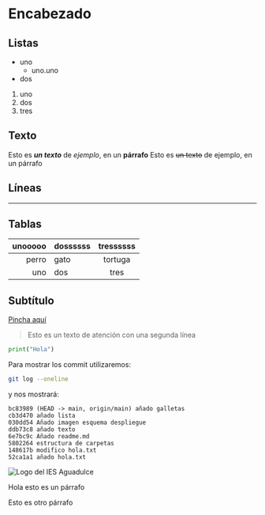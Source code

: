 # Encabezado
## Listas
* uno
    * uno.uno
* dos

1. uno
2. dos
3. tres

## Texto
Esto es ***un texto*** de *ejemplo*, en un **párrafo**
Esto es ~~un texto~~ de ejemplo, en un párrafo
## Líneas
---
## Tablas
|unooooo|dossssss|tressssss|
|-:|-|:-:|
|perro|gato|tortuga|
|uno|dos|tres|
<!-- Comentario -->
## Subtítulo
[Pincha aquí](https://www.iesaguadulce.es)

> Esto es un texto de atención
> con una segunda línea

```python
print("Hola")
```
Para mostrar los commit utilizaremos:
```bash
git log --oneline
```
y nos mostrará:
```
bc83989 (HEAD -> main, origin/main) añado galletas
cb3d470 añado lista
030dd54 Añado imagen esquema despliegue
ddb73c8 añado texto
6e7bc9c Añado readme.md
5802264 estructura de carpetas
148617b modifico hola.txt
52ca1a1 añado hola.txt
```

![Logo del IES Aguadulce](https://www.iesaguadulce.es/centro/templates/dd_toysshop_34/images/logo_ies_aguadulce.png)

Hola esto es un párrafo

Esto es otro párrafo
